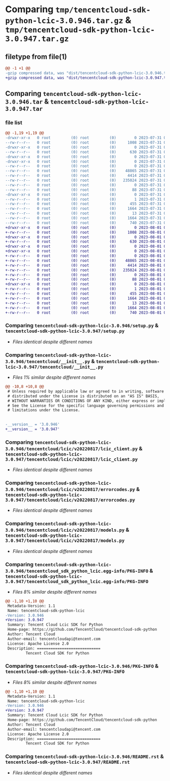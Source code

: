 # Comparing `tmp/tencentcloud-sdk-python-lcic-3.0.946.tar.gz` & `tmp/tencentcloud-sdk-python-lcic-3.0.947.tar.gz`

## filetype from file(1)

```diff
@@ -1 +1 @@
-gzip compressed data, was "dist/tencentcloud-sdk-python-lcic-3.0.946.tar", last modified: Mon Jul 31 00:31:11 2023, max compression
+gzip compressed data, was "dist/tencentcloud-sdk-python-lcic-3.0.947.tar", last modified: Tue Aug  1 00:51:16 2023, max compression
```

## Comparing `tencentcloud-sdk-python-lcic-3.0.946.tar` & `tencentcloud-sdk-python-lcic-3.0.947.tar`

### file list

```diff
@@ -1,19 +1,19 @@
-drwxr-xr-x   0 root         (0) root         (0)        0 2023-07-31 00:31:11.000000 tencentcloud-sdk-python-lcic-3.0.946/
--rw-r--r--   0 root         (0) root         (0)     1008 2023-07-31 00:31:11.000000 tencentcloud-sdk-python-lcic-3.0.946/setup.py
-drwxr-xr-x   0 root         (0) root         (0)        0 2023-07-31 00:31:11.000000 tencentcloud-sdk-python-lcic-3.0.946/tencentcloud/
--rw-r--r--   0 root         (0) root         (0)      630 2023-07-31 00:31:11.000000 tencentcloud-sdk-python-lcic-3.0.946/tencentcloud/__init__.py
-drwxr-xr-x   0 root         (0) root         (0)        0 2023-07-31 00:31:11.000000 tencentcloud-sdk-python-lcic-3.0.946/tencentcloud/lcic/
-drwxr-xr-x   0 root         (0) root         (0)        0 2023-07-31 00:31:11.000000 tencentcloud-sdk-python-lcic-3.0.946/tencentcloud/lcic/v20220817/
--rw-r--r--   0 root         (0) root         (0)        0 2023-07-31 00:31:11.000000 tencentcloud-sdk-python-lcic-3.0.946/tencentcloud/lcic/v20220817/__init__.py
--rw-r--r--   0 root         (0) root         (0)    48865 2023-07-31 00:31:11.000000 tencentcloud-sdk-python-lcic-3.0.946/tencentcloud/lcic/v20220817/lcic_client.py
--rw-r--r--   0 root         (0) root         (0)     4414 2023-07-31 00:31:11.000000 tencentcloud-sdk-python-lcic-3.0.946/tencentcloud/lcic/v20220817/errorcodes.py
--rw-r--r--   0 root         (0) root         (0)   235024 2023-07-31 00:31:11.000000 tencentcloud-sdk-python-lcic-3.0.946/tencentcloud/lcic/v20220817/models.py
--rw-r--r--   0 root         (0) root         (0)        0 2023-07-31 00:31:11.000000 tencentcloud-sdk-python-lcic-3.0.946/tencentcloud/lcic/__init__.py
--rw-r--r--   0 root         (0) root         (0)       88 2023-07-31 00:31:11.000000 tencentcloud-sdk-python-lcic-3.0.946/setup.cfg
-drwxr-xr-x   0 root         (0) root         (0)        0 2023-07-31 00:31:11.000000 tencentcloud-sdk-python-lcic-3.0.946/tencentcloud_sdk_python_lcic.egg-info/
--rw-r--r--   0 root         (0) root         (0)        1 2023-07-31 00:31:11.000000 tencentcloud-sdk-python-lcic-3.0.946/tencentcloud_sdk_python_lcic.egg-info/dependency_links.txt
--rw-r--r--   0 root         (0) root         (0)      455 2023-07-31 00:31:11.000000 tencentcloud-sdk-python-lcic-3.0.946/tencentcloud_sdk_python_lcic.egg-info/SOURCES.txt
--rw-r--r--   0 root         (0) root         (0)     1664 2023-07-31 00:31:11.000000 tencentcloud-sdk-python-lcic-3.0.946/tencentcloud_sdk_python_lcic.egg-info/PKG-INFO
--rw-r--r--   0 root         (0) root         (0)       13 2023-07-31 00:31:11.000000 tencentcloud-sdk-python-lcic-3.0.946/tencentcloud_sdk_python_lcic.egg-info/top_level.txt
--rw-r--r--   0 root         (0) root         (0)     1664 2023-07-31 00:31:11.000000 tencentcloud-sdk-python-lcic-3.0.946/PKG-INFO
--rw-r--r--   0 root         (0) root         (0)      740 2023-07-31 00:31:11.000000 tencentcloud-sdk-python-lcic-3.0.946/README.rst
+drwxr-xr-x   0 root         (0) root         (0)        0 2023-08-01 00:51:16.000000 tencentcloud-sdk-python-lcic-3.0.947/
+-rw-r--r--   0 root         (0) root         (0)     1008 2023-08-01 00:51:16.000000 tencentcloud-sdk-python-lcic-3.0.947/setup.py
+drwxr-xr-x   0 root         (0) root         (0)        0 2023-08-01 00:51:16.000000 tencentcloud-sdk-python-lcic-3.0.947/tencentcloud/
+-rw-r--r--   0 root         (0) root         (0)      630 2023-08-01 00:51:16.000000 tencentcloud-sdk-python-lcic-3.0.947/tencentcloud/__init__.py
+drwxr-xr-x   0 root         (0) root         (0)        0 2023-08-01 00:51:16.000000 tencentcloud-sdk-python-lcic-3.0.947/tencentcloud/lcic/
+drwxr-xr-x   0 root         (0) root         (0)        0 2023-08-01 00:51:16.000000 tencentcloud-sdk-python-lcic-3.0.947/tencentcloud/lcic/v20220817/
+-rw-r--r--   0 root         (0) root         (0)        0 2023-08-01 00:51:16.000000 tencentcloud-sdk-python-lcic-3.0.947/tencentcloud/lcic/v20220817/__init__.py
+-rw-r--r--   0 root         (0) root         (0)    48865 2023-08-01 00:51:16.000000 tencentcloud-sdk-python-lcic-3.0.947/tencentcloud/lcic/v20220817/lcic_client.py
+-rw-r--r--   0 root         (0) root         (0)     4414 2023-08-01 00:51:16.000000 tencentcloud-sdk-python-lcic-3.0.947/tencentcloud/lcic/v20220817/errorcodes.py
+-rw-r--r--   0 root         (0) root         (0)   235024 2023-08-01 00:51:16.000000 tencentcloud-sdk-python-lcic-3.0.947/tencentcloud/lcic/v20220817/models.py
+-rw-r--r--   0 root         (0) root         (0)        0 2023-08-01 00:51:16.000000 tencentcloud-sdk-python-lcic-3.0.947/tencentcloud/lcic/__init__.py
+-rw-r--r--   0 root         (0) root         (0)       88 2023-08-01 00:51:16.000000 tencentcloud-sdk-python-lcic-3.0.947/setup.cfg
+drwxr-xr-x   0 root         (0) root         (0)        0 2023-08-01 00:51:16.000000 tencentcloud-sdk-python-lcic-3.0.947/tencentcloud_sdk_python_lcic.egg-info/
+-rw-r--r--   0 root         (0) root         (0)        1 2023-08-01 00:51:16.000000 tencentcloud-sdk-python-lcic-3.0.947/tencentcloud_sdk_python_lcic.egg-info/dependency_links.txt
+-rw-r--r--   0 root         (0) root         (0)      455 2023-08-01 00:51:16.000000 tencentcloud-sdk-python-lcic-3.0.947/tencentcloud_sdk_python_lcic.egg-info/SOURCES.txt
+-rw-r--r--   0 root         (0) root         (0)     1664 2023-08-01 00:51:16.000000 tencentcloud-sdk-python-lcic-3.0.947/tencentcloud_sdk_python_lcic.egg-info/PKG-INFO
+-rw-r--r--   0 root         (0) root         (0)       13 2023-08-01 00:51:16.000000 tencentcloud-sdk-python-lcic-3.0.947/tencentcloud_sdk_python_lcic.egg-info/top_level.txt
+-rw-r--r--   0 root         (0) root         (0)     1664 2023-08-01 00:51:16.000000 tencentcloud-sdk-python-lcic-3.0.947/PKG-INFO
+-rw-r--r--   0 root         (0) root         (0)      740 2023-08-01 00:51:16.000000 tencentcloud-sdk-python-lcic-3.0.947/README.rst
```

### Comparing `tencentcloud-sdk-python-lcic-3.0.946/setup.py` & `tencentcloud-sdk-python-lcic-3.0.947/setup.py`

 * *Files identical despite different names*

### Comparing `tencentcloud-sdk-python-lcic-3.0.946/tencentcloud/__init__.py` & `tencentcloud-sdk-python-lcic-3.0.947/tencentcloud/__init__.py`

 * *Files 1% similar despite different names*

```diff
@@ -10,8 +10,8 @@
 # Unless required by applicable law or agreed to in writing, software
 # distributed under the License is distributed on an "AS IS" BASIS,
 # WITHOUT WARRANTIES OR CONDITIONS OF ANY KIND, either express or implied.
 # See the License for the specific language governing permissions and
 # limitations under the License.
 
 
-__version__ = '3.0.946'
+__version__ = '3.0.947'
```

### Comparing `tencentcloud-sdk-python-lcic-3.0.946/tencentcloud/lcic/v20220817/lcic_client.py` & `tencentcloud-sdk-python-lcic-3.0.947/tencentcloud/lcic/v20220817/lcic_client.py`

 * *Files identical despite different names*

### Comparing `tencentcloud-sdk-python-lcic-3.0.946/tencentcloud/lcic/v20220817/errorcodes.py` & `tencentcloud-sdk-python-lcic-3.0.947/tencentcloud/lcic/v20220817/errorcodes.py`

 * *Files identical despite different names*

### Comparing `tencentcloud-sdk-python-lcic-3.0.946/tencentcloud/lcic/v20220817/models.py` & `tencentcloud-sdk-python-lcic-3.0.947/tencentcloud/lcic/v20220817/models.py`

 * *Files identical despite different names*

### Comparing `tencentcloud-sdk-python-lcic-3.0.946/tencentcloud_sdk_python_lcic.egg-info/PKG-INFO` & `tencentcloud-sdk-python-lcic-3.0.947/tencentcloud_sdk_python_lcic.egg-info/PKG-INFO`

 * *Files 8% similar despite different names*

```diff
@@ -1,10 +1,10 @@
 Metadata-Version: 1.1
 Name: tencentcloud-sdk-python-lcic
-Version: 3.0.946
+Version: 3.0.947
 Summary: Tencent Cloud Lcic SDK for Python
 Home-page: https://github.com/TencentCloud/tencentcloud-sdk-python
 Author: Tencent Cloud
 Author-email: tencentcloudapi@tencent.com
 License: Apache License 2.0
 Description: ============================
         Tencent Cloud SDK for Python
```

### Comparing `tencentcloud-sdk-python-lcic-3.0.946/PKG-INFO` & `tencentcloud-sdk-python-lcic-3.0.947/PKG-INFO`

 * *Files 8% similar despite different names*

```diff
@@ -1,10 +1,10 @@
 Metadata-Version: 1.1
 Name: tencentcloud-sdk-python-lcic
-Version: 3.0.946
+Version: 3.0.947
 Summary: Tencent Cloud Lcic SDK for Python
 Home-page: https://github.com/TencentCloud/tencentcloud-sdk-python
 Author: Tencent Cloud
 Author-email: tencentcloudapi@tencent.com
 License: Apache License 2.0
 Description: ============================
         Tencent Cloud SDK for Python
```

### Comparing `tencentcloud-sdk-python-lcic-3.0.946/README.rst` & `tencentcloud-sdk-python-lcic-3.0.947/README.rst`

 * *Files identical despite different names*

